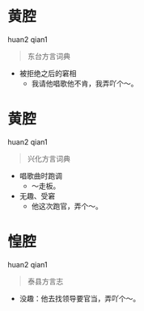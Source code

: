 # 黄腔
huan2 qian1
> 东台方言词典
- 被拒绝之后的窘相
  - 我请他唱歌他不肯，我弄吖个～。

# 黄腔
huan2 qian1
> 兴化方言词典
- 唱歌曲时跑调
  - ～走板。
- 无趣、受窘
  - 他这次跑官，弄个～。

# 惶腔
huan2 qian1
> 泰县方言志
- 没趣：他去找领导要官当，弄吖个～。
